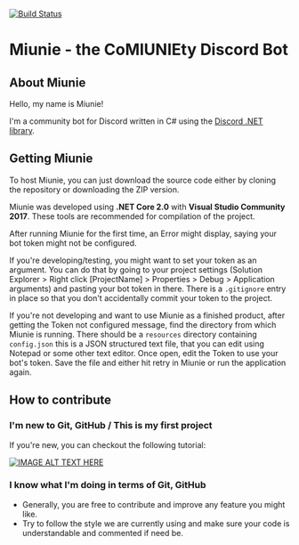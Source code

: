 [![Build Status](https://travis-ci.org/petrspelos/Community-Discord-BOT.svg?branch=master)](https://travis-ci.org/petrspelos/Community-Discord-BOT)

# Miunie - the Co**MIUNIE**ty Discord Bot

## About Miunie

Hello, my name is Miunie!

I'm a community bot for Discord written in C# using the [Discord .NET library](https://github.com/RogueException/Discord.Net).

## Getting Miunie

To host Miunie, you can just download the source code either by cloning the repository or downloading the ZIP version.

Miunie was developed using **.NET Core 2.0** with **Visual Studio Community 2017**. These tools are recommended for compilation of the project.

After running Miunie for the first time, an Error might display, saying your bot token might not be configured. 

If you're developing/testing, you might want to set your token as an argument. You can do that by going to your project settings (Solution Explorer > Right click [ProjectName] > Properties > Debug > Application arguments) and pasting your bot token in there. There is a `.gitignore` entry in place so that you don't accidentally commit your token to the project.

If you're not developing and want to use Miunie as a finished product, after getting the Token not configured message, find the directory from which Miunie is running. There should be a `resources` directory containing `config.json` this is a JSON structured text file, that you can edit using Notepad or some other text editor. Once open, edit the Token to use your bot's token. Save the file and either hit retry in Miunie or run the application again.

## How to contribute

### I'm new to Git, GitHub / This is my first project

If you're new, you can checkout the following tutorial:

[![IMAGE ALT TEXT HERE](https://img.youtube.com/vi/85s_-i4hHbM/0.jpg)](https://youtu.be/85s_-i4hHbM)

### I know what I'm doing in terms of Git, GitHub

* Generally, you are free to contribute and improve any feature you might like.
* Try to follow the style we are currently using and make sure your code is understandable and commented if need be.
